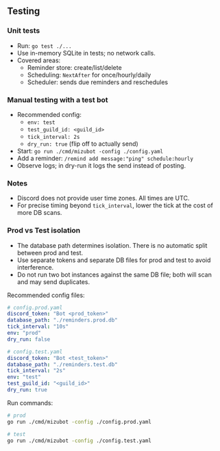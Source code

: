 ## Testing

### Unit tests

- Run: `go test ./...`
- Use in-memory SQLite in tests; no network calls.
- Covered areas:
  - Reminder store: create/list/delete
  - Scheduling: `NextAfter` for once/hourly/daily
  - Scheduler: sends due reminders and reschedules

### Manual testing with a test bot

- Recommended config:
  - `env: test`
  - `test_guild_id: <guild_id>`
  - `tick_interval: 2s`
  - `dry_run: true` (flip off to actually send)
- Start: `go run ./cmd/mizubot -config ./config.yaml`
- Add a reminder: `/remind add message:"ping" schedule:hourly`
- Observe logs; in dry-run it logs the send instead of posting.

### Notes

- Discord does not provide user time zones. All times are UTC.
- For precise timing beyond `tick_interval`, lower the tick at the cost of more DB scans.

### Prod vs Test isolation

- The database path determines isolation. There is no automatic split between prod and test.
- Use separate tokens and separate DB files for prod and test to avoid interference.
- Do not run two bot instances against the same DB file; both will scan and may send duplicates.

Recommended config files:

```yaml
# config.prod.yaml
discord_token: "Bot <prod_token>"
database_path: "./reminders.prod.db"
tick_interval: "10s"
env: "prod"
dry_run: false
```

```yaml
# config.test.yaml
discord_token: "Bot <test_token>"
database_path: "./reminders.test.db"
tick_interval: "2s"
env: "test"
test_guild_id: "<guild_id>"
dry_run: true
```

Run commands:

```bash
# prod
go run ./cmd/mizubot -config ./config.prod.yaml

# test
go run ./cmd/mizubot -config ./config.test.yaml
```


